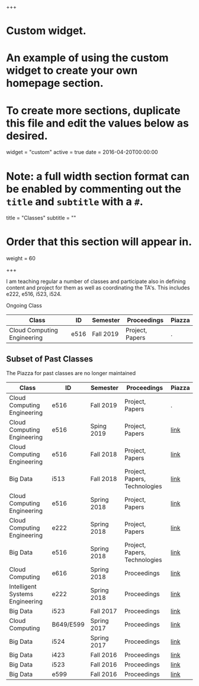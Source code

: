 +++
# Custom widget.
# An example of using the custom widget to create your own homepage section.
# To create more sections, duplicate this file and edit the values below as desired.
widget = "custom"
active = true
date = 2016-04-20T00:00:00

# Note: a full width section format can be enabled by commenting out the `title` and `subtitle` with a `#`.
title = "Classes"
subtitle = ""

# Order that this section will appear in.
weight = 60

+++

I am teaching regular a number of classes and participate also in
defining content and project for them as well as coordinating the
TA's.  This includes e222, e516, i523, i524.

Ongoing Class 

Class                                   | ID        | Semester     | Proceedings | Piazza
--------------------- |------ | -------- | ------- | -------
Cloud Computing Engineering  |  e516  |   Fall 2019           |  Project, Papers | .



## Subset of Past Classes

The Piazza for past classes are no longer maintained 

Class                                   | ID        | Semester     | Proceedings | Piazza
--------------------- |------ | -------- | ------- | -------
Cloud Computing Engineering  |  e516  |   Fall 2019           |  Project, Papers | .
Cloud Computing Engineering  |  e516  |   Sping 2019           |  Project, Papers | [link](https://piazza.com/class/jql1e30dxswzu)
Cloud Computing Engineering  |  e516  |   Fall 2018           |  Project, Papers | [link](https://piazza.com/class/jgxybbf5rnx5qd)
Big Data  |  i513 |   Fall 2018           |  Project, Papers, Technologies | [link](https://piazza.com/class/jl6rxey6w413gi)
Cloud Computing Engineering  |  e516  |   Spring 2018           |  Project, Papers| [link](https://piazza.com/class/jql1e30dxswzu)
Cloud Computing Engineering  |  e222  |   Spring 2018           |  Project, Papers | [link](https://piazza.com/class/jq2u1qfc4o81ox)
Big Data  |  e516  |   Spring 2018           |  Project, Papers, Technologies | [link](https://piazza.com/class/jql1e30dxswzu)
Cloud Computing | e616  | Spring 2018 | Proceedings | [link](https://piazza.com/class/jbkvbp3ed3m2ez )
Intelligent Systems Engineering | e222  | Spring 2018 | Proceedings | [link](https://piazza.com/class/jc9dcfnbi045kv)
Big Data | i523  | Fall 2017 | Proceedings | [link](https://piazza.com/class/j5wll7vzylg25j)
Cloud Computing | B649/E599  | Spring 2017 | Proceedings | [link](https://piazza.com/class/iwvjk55nbge5yw)
Big Data | i524  | Spring 2017 | Proceedings | [link](https://piazza.com/class/ix39m27czn5uw)
Big Data | i423 | Fall 2016 | Proceedings | [link](https://piazza.com/class/irqfvh1ctrg2vt)
Big Data | i523  | Fall 2016 | Proceedings | [link](https://piazza.com/class/irqfvh1ctrg2vt)
Big Data | e599  | Fall 2016 | Proceedings | [link](https://piazza.com/class/irqfvh1ctrg2vt)


